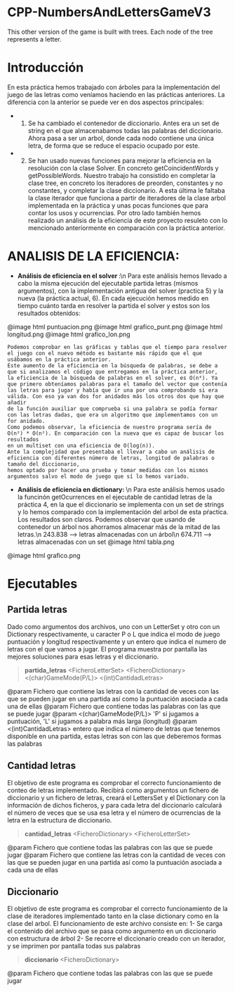 # CPP-NumbersAndLettersGameV3
This other version of the game is built with trees. Each node of the tree represents a letter. 

# Introducción

En esta práctica hemos trabajado con árboles para la implementación del juego de las letras como veníamos haciendo en las prácticas anteriores.
La diferencia con la anterior se puede ver en dos aspectos principales:
- 1) Se ha cambiado el contenedor de diccionario. Antes era un set de string en el que almacenabamos todas las palabras del diccionario. Ahora pasa
a ser un arbol, donde cada nodo contiene una única letra, de forma que se reduce el espacio ocupado por este.
- 2) Se han usado nuevas funciones para mejorar la eficiencia en la resolución con la clase Solver. En concreto getCoincidentWords y getPossibleWords.
Nuestro trabajo ha consistido en completar la clase tree, en concreto los iteradores de preorden, constantes y no constantes, y completar la clase diccionario.
A esta última le faltaba la clase iterador que funciona a partir de iteradores de la clase arbol implementada en la práctica y unas pocas funciones que para
contar los usos y ocurrencias.
Por otro lado también hemos realizado un análisis de la eficiencia de este proyecto resuleto con lo mencionado anteriormente en comparación con la práctica
anterior.

# ANALISIS DE LA EFICIENCIA:

- <b> Análisis de eficiencia en el solver </b>:\n
Para este análisis hemos llevado a cabo la misma ejecución del ejecutable partida letras (mismos argumentos),
con la implementación antigua del solver (practica 5) y la nueva (la práctica actual, 6). En cada ejecución hemos medido
en tiempo cuánto tarda en resolver la partida el solver y estos son los resultados obtenidos:

@image html puntuacion.png
@image html grafico_punt.png
@image html longitud.png
@image html grafico_lon.png

    Podemos comprobar en las gráficas y tablas que el tiempo para resolver el juego con el nuevo método es bastante más rápido que el que
    usábamos en la práctica anterior.
    Este aumento de la eficiencia en la búsqueda de palabras, se debe a que si analizamos el código que entregamos en la práctica anterior,
    la eficiencia de la búsqueda de palabras en el solver, es O(n⁴). Ya que primero obteníamos palabras para el tamaño del vector que contenía
    las letras para jugar y había que ir una por una comprobando si era válida. Con eso ya van dos for anidados más los otros dos que hay que añadir
    de la función auxiliar que comprueba si una palabra se podía formar con las letras dadas, que era un algoritmo que implementamos con un for anidado.
    Como podemos observar, la eficiencia de nuestro programa sería de O(n²) * O(n²). En comparación con la nueva que es capaz de buscar los resultados
    en un multiset con una eficiencia de O(log(n)).
    Ante la complejidad que presentaba el llevar a cabo un análisis de eficiencia con diferentes número de letras, longitud de palabras o tamaño del diccionario,
    hemos optado por hacer una prueba y tomar medidas con los mismos argumentos salvo el modo de juego que sí lo hemos variado.

- <b> Análisis de eficiencia en dictionary: </b>\n
Para este análisis hemos usado la funcinón getOcurrences en el ejecutable de cantidad letras de la práctica 4, en la que el diccionario
se implementa con un set de strings y lo hemos comparado con la implementación del arbol de esta pŕactica. Los resultados son claros.
Podemos observar que usando de contenedor un árbol nos ahorramos almacenar más de la mitad de las letras.\n
243.838 --> letras almacenadas con un árbol\n
674.711 --> letras almacenadas con un set
@image html tabla.png


@image html grafico.png

# Ejecutables

## Partida letras

Dado como argumentos dos archivos, uno con un LetterSet y otro con un Dictionary respectivamente,
u caracter P o L que indica el modo de juego puntuación y longitud respectivamente y un entero que
indica el numero de letras con el que vamos a jugar. El programa muestra por pantalla las mejores
soluciones para esas letras y el diccionario.

> __partida_letras__ \<FicheroLetterSet\>  \<FicheroDictionary\> \<(char)GameMode(P/L)\> \<(int)CantidadLetras\>

@param <FicheroLetterSet> Fichero que contiene las letras con la cantidad de veces con las que se pueden jugar en una partida así
como la puntuación asociada a cada una de ellas
@param <FicheroDictionary> Fichero que contiene todas las palabras con las que se puede jugar
@param <(char)GameMode(P/L)> 'P' si jugamos a puntuación, 'L' si jugamos a palabra más larga (longitud)
@param <(int)CantidadLetras> entero que indica el número de letras que tenemos disponible en una partida, estas
letras son con las que deberemos formas las palabras

## Cantidad letras

El objetivo de este programa es comprobar el correcto funcionamiento de conteo de letras implementado.
Recibirá como argumentos un fichero de diccionario y un fichero de letras,
creará el LettersSet y el Dictionary con la información de dichos ficheros, y para cada letra del
diccionario calculará el número de veces que se usa esa letra y el número de ocurrencias de la letra
en la estructura de diccionario.

> __cantidad_letras__ \<FicheroDictionary\>  \<FicheroLetterSet\>

@param <FicheroDictionary> Fichero que contiene todas las palabras con las que se puede jugar
@param <FicheroLetterSet> Fichero que contiene las letras con la cantidad de veces con las que se pueden jugar en una partida así
como la puntuación asociada a cada una de ellas


## Diccionario

El objetivo de este programa es comprobar el correcto funcionamiento de la clase de iteradores implementado tanto en la clase dictionary
como en la clase del arbol. El funcionamiento de este archivo consiste en:
1- Se carga el contenido del archivo que se pasa como argumento en un diccionario con
   estructura de árbol
2- Se recorre el diccionario creado con un iterador, y se imprimen por pantalla todas sus
   palabras

> __diccionario__ \<FicheroDictionary\>

@param <FicheroDictionary> Fichero que contiene todas las palabras con las que se puede jugar
